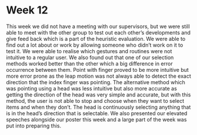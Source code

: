 # Week 12
This week we did not have a meeting with our supervisors, but we were still able to meet with the other group to test out each other’s developments and give feed back which is a part of the heuristic evaluation. We were able to find out a lot about or work by allowing someone who didn’t work on it to test it. We were able to realise which gestures and routines were not intuitive to a regular user. We also found out that one of our selection methods worked better than the other which a big difference in error occurrence between them. Point with finger proved to be more intuitive but more error prone as the leap motion was not always able to detect the exact direction that the index finger was pointing. The alternative method which was pointing using a head was less intuitive but also more accurate as getting the direction of the head was very simple and accurate, but with this method, the user is not able to stop and choose when they want to select items and when they don’t. The head is continuously selecting anything that is in the head’s direction that is selectable. We also presented our elevated speeches alongside our poster this week and a large part of the week was put into preparing this.
